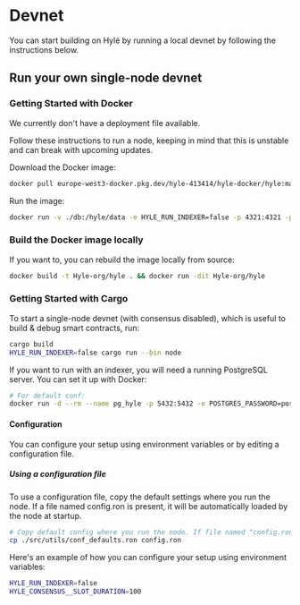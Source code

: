 # Devnet

<!-- Testnet 
Hylé provides a testnet where you can test your smart contract and help us test our network.
-->

You can start building on Hylé by running a local devnet by following the instructions below.

## Run your own single-node devnet

### Getting Started with Docker

We currently don't have a deployment file available.

Follow these instructions to run a node, keeping in mind that this is unstable and can break with upcoming updates.

Download the Docker image:

```bash
docker pull europe-west3-docker.pkg.dev/hyle-413414/hyle-docker/hyle:main
```

Run the image:

```bash
docker run -v ./db:/hyle/data -e HYLE_RUN_INDEXER=false -p 4321:4321 -p 1234:1234 europe-west3-docker.pkg.dev/hyle-413414/hyle-docker/hyle:main
```

### Build the Docker image locally

If you want to, you can rebuild the image locally from source:

```bash
docker build -t Hyle-org/hyle . && docker run -dit Hyle-org/hyle
```

### Getting Started with Cargo

To start a single-node devnet (with consensus disabled), which is useful to build & debug smart contracts, run:

```bash
cargo build
HYLE_RUN_INDEXER=false cargo run --bin node
```

If you want to run with an indexer, you will need a running PostgreSQL server. You can set it up with Docker:

```bash
# For default conf:
docker run -d --rm --name pg_hyle -p 5432:5432 -e POSTGRES_PASSWORD=postgres postgres
```

#### Configuration

You can configure your setup using environment variables or by editing a configuration file.

##### Using a configuration file

To use a configuration file, copy the default settings where you run the node. If a file named config.ron is present, it will be automatically loaded by the node at startup.

```bash
# Copy default config where you run the node. If file named "config.ron" is present, it will be loaded by node at startup.
cp ./src/utils/conf_defaults.ron config.ron
```

Here's an example of how you can configure your setup using environment variables:

```bash
HYLE_RUN_INDEXER=false 
HYLE_CONSENSUS__SLOT_DURATION=100
```
